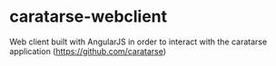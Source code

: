 # caratarse-webclient
Web client built with AngularJS in order  to interact with the caratarse application (https://github.com/caratarse)
